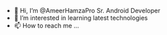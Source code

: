 - 👋 Hi, I’m @AmeerHamzaPro Sr. Android Developer
- 👀 I’m interested in learning latest technologies
- 📫 How to reach me ...

<!---
AmeerHamzaPro/AmeerHamzaPro is a ✨ special ✨ repository because its `README.md` (this file) appears on your GitHub profile.
You can click the Preview link to take a look at your changes.
--->
